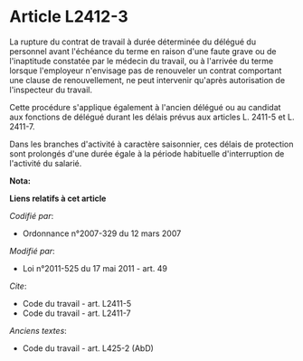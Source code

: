 # Article L2412-3

La rupture du contrat de travail à durée déterminée du délégué du personnel avant l'échéance du terme en raison d'une faute
grave ou de l'inaptitude constatée par le médecin du travail, ou à l'arrivée du terme lorsque l'employeur n'envisage pas de
renouveler un contrat comportant une clause de renouvellement, ne peut intervenir qu'après autorisation de l'inspecteur du
travail. 

Cette procédure s'applique également à l'ancien délégué ou au candidat aux fonctions de délégué durant les délais prévus aux
articles L. 2411-5 et L. 2411-7. 

Dans les branches d'activité à caractère saisonnier, ces délais de protection sont prolongés d'une durée égale à la période
habituelle d'interruption de l'activité du salarié.

**Nota:**



**Liens relatifs à cet article**

_Codifié par_:

  - Ordonnance n°2007-329 du 12 mars 2007

_Modifié par_:

  - Loi n°2011-525 du 17 mai 2011 - art. 49

_Cite_:

  - Code du travail - art. L2411-5
  - Code du travail - art. L2411-7

_Anciens textes_:

  - Code du travail - art. L425-2 (AbD)

